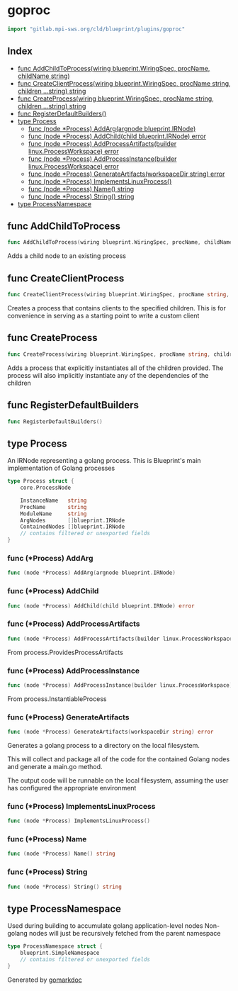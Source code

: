 <!-- Code generated by gomarkdoc. DO NOT EDIT -->

# goproc

```go
import "gitlab.mpi-sws.org/cld/blueprint/plugins/goproc"
```

## Index

- [func AddChildToProcess\(wiring blueprint.WiringSpec, procName, childName string\)](<#AddChildToProcess>)
- [func CreateClientProcess\(wiring blueprint.WiringSpec, procName string, children ...string\) string](<#CreateClientProcess>)
- [func CreateProcess\(wiring blueprint.WiringSpec, procName string, children ...string\) string](<#CreateProcess>)
- [func RegisterDefaultBuilders\(\)](<#RegisterDefaultBuilders>)
- [type Process](<#Process>)
  - [func \(node \*Process\) AddArg\(argnode blueprint.IRNode\)](<#Process.AddArg>)
  - [func \(node \*Process\) AddChild\(child blueprint.IRNode\) error](<#Process.AddChild>)
  - [func \(node \*Process\) AddProcessArtifacts\(builder linux.ProcessWorkspace\) error](<#Process.AddProcessArtifacts>)
  - [func \(node \*Process\) AddProcessInstance\(builder linux.ProcessWorkspace\) error](<#Process.AddProcessInstance>)
  - [func \(node \*Process\) GenerateArtifacts\(workspaceDir string\) error](<#Process.GenerateArtifacts>)
  - [func \(node \*Process\) ImplementsLinuxProcess\(\)](<#Process.ImplementsLinuxProcess>)
  - [func \(node \*Process\) Name\(\) string](<#Process.Name>)
  - [func \(node \*Process\) String\(\) string](<#Process.String>)
- [type ProcessNamespace](<#ProcessNamespace>)


<a name="AddChildToProcess"></a>
## func AddChildToProcess

```go
func AddChildToProcess(wiring blueprint.WiringSpec, procName, childName string)
```

Adds a child node to an existing process

<a name="CreateClientProcess"></a>
## func CreateClientProcess

```go
func CreateClientProcess(wiring blueprint.WiringSpec, procName string, children ...string) string
```

Creates a process that contains clients to the specified children. This is for convenience in serving as a starting point to write a custom client

<a name="CreateProcess"></a>
## func CreateProcess

```go
func CreateProcess(wiring blueprint.WiringSpec, procName string, children ...string) string
```

Adds a process that explicitly instantiates all of the children provided. The process will also implicitly instantiate any of the dependencies of the children

<a name="RegisterDefaultBuilders"></a>
## func RegisterDefaultBuilders

```go
func RegisterDefaultBuilders()
```



<a name="Process"></a>
## type Process

An IRNode representing a golang process. This is Blueprint's main implementation of Golang processes

```go
type Process struct {
    core.ProcessNode

    InstanceName   string
    ProcName       string
    ModuleName     string
    ArgNodes       []blueprint.IRNode
    ContainedNodes []blueprint.IRNode
    // contains filtered or unexported fields
}
```

<a name="Process.AddArg"></a>
### func \(\*Process\) AddArg

```go
func (node *Process) AddArg(argnode blueprint.IRNode)
```



<a name="Process.AddChild"></a>
### func \(\*Process\) AddChild

```go
func (node *Process) AddChild(child blueprint.IRNode) error
```



<a name="Process.AddProcessArtifacts"></a>
### func \(\*Process\) AddProcessArtifacts

```go
func (node *Process) AddProcessArtifacts(builder linux.ProcessWorkspace) error
```

From process.ProvidesProcessArtifacts

<a name="Process.AddProcessInstance"></a>
### func \(\*Process\) AddProcessInstance

```go
func (node *Process) AddProcessInstance(builder linux.ProcessWorkspace) error
```

From process.InstantiableProcess

<a name="Process.GenerateArtifacts"></a>
### func \(\*Process\) GenerateArtifacts

```go
func (node *Process) GenerateArtifacts(workspaceDir string) error
```

Generates a golang process to a directory on the local filesystem.

This will collect and package all of the code for the contained Golang nodes and generate a main.go method.

The output code will be runnable on the local filesystem, assuming the user has configured the appropriate environment

<a name="Process.ImplementsLinuxProcess"></a>
### func \(\*Process\) ImplementsLinuxProcess

```go
func (node *Process) ImplementsLinuxProcess()
```



<a name="Process.Name"></a>
### func \(\*Process\) Name

```go
func (node *Process) Name() string
```



<a name="Process.String"></a>
### func \(\*Process\) String

```go
func (node *Process) String() string
```



<a name="ProcessNamespace"></a>
## type ProcessNamespace

Used during building to accumulate golang application\-level nodes Non\-golang nodes will just be recursively fetched from the parent namespace

```go
type ProcessNamespace struct {
    blueprint.SimpleNamespace
    // contains filtered or unexported fields
}
```

Generated by [gomarkdoc](<https://github.com/princjef/gomarkdoc>)
